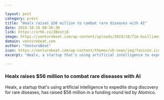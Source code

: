 ```yaml
---

layout: post
category: press
title: "Healx raises $56 million to combat rare diseases with AI"
date: 2019-10-16 08:56:30
link: https://vrhk.co/2Bextj8
image: https://venturebeat.com/wp-content/uploads/2019/10/Tim-Guilliams-L-and-David-Brown-R.jpg?w=1200&strip=all
domain: venturebeat.com
author: "VentureBeat"
icon: https://venturebeat.com/wp-content/themes/vb-news/img/favicon.ico
excerpt: "Healx, a startup that's using artificial intelligence to expedite drug discovery for rare diseases, has raised $56 million in a funding round led by Atomico."

---
```


### Healx raises $56 million to combat rare diseases with AI

Healx, a startup that's using artificial intelligence to expedite drug discovery for rare diseases, has raised $56 million in a funding round led by Atomico.
